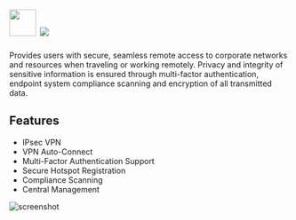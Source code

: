 # <img src="https://cdn.jsdelivr.net/gh/majkinetor/chocolatey/checkpoint/icon.png" width="48" height="48"/> [![](https://img.shields.io/chocolatey/v/checkpoint.svg?color=red&label=checkpoint)](https://chocolatey.org/packages/checkpoint)

Provides users with secure, seamless remote access to corporate networks and resources when traveling or working remotely. Privacy and integrity of sensitive information is ensured through multi-factor authentication, endpoint system compliance scanning and encryption of all transmitted data.

## Features

- IPsec VPN
- VPN Auto-Connect
- Multi-Factor Authentication Support
- Secure Hotspot Registration
- Compliance Scanning
- Central Management

![screenshot](https://cdn.rawgit.com/majkinetor/chocolatey/master/checkpoint/screenshot.png)
